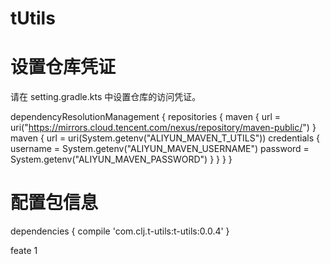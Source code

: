 # tUtils

# 设置仓库凭证
请在 setting.gradle.kts 中设置仓库的访问凭证。

dependencyResolutionManagement {
    repositories {
        maven { url = uri("https://mirrors.cloud.tencent.com/nexus/repository/maven-public/") }
        maven {
            url = uri(System.getenv("ALIYUN_MAVEN_T_UTILS"))
            credentials {
                username = System.getenv("ALIYUN_MAVEN_USERNAME")
                password = System.getenv("ALIYUN_MAVEN_PASSWORD")
            }
        }
    }
}

# 配置包信息

dependencies {
    compile 'com.clj.t-utils:t-utils:0.0.4'
}

feate 1